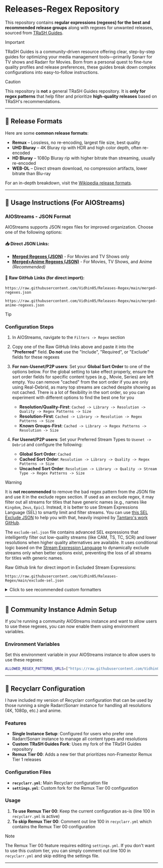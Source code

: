 # Releases-Regex Repository

This repository contains **regular expressions (regexes) for the best and recommended release groups** along with regexes for unwanted releases, sourced from [TRaSH Guides](https://trash-guides.info).

> [!IMPORTANT]
> TRaSH Guides is a community-driven resource offering clear, step-by-step guides for optimizing your media management tools—primarily Sonarr for TV shows and Radarr for Movies. Born from a personal quest to fine-tune quality profiles and release preferences, these guides break down complex configurations into easy-to-follow instructions.

> [!CAUTION]
> This repository is **not** a general TRaSH Guides repository. It is **only for regex patterns** that help filter and prioritize **high-quality releases** based on TRaSH's recommendations.

---

## 📖 Release Formats

Here are some **common release formats**:

- **Remux** – Lossless, no re-encoding, largest file size, best quality
- **UHD Bluray** – 4K Bluray rip with HDR and high color depth, often re-encoded
- **HD Bluray** – 1080p Bluray rip with higher bitrate than streaming, usually re-encoded
- **WEB-DL** – Direct stream download, no compression artifacts, lower bitrate than Blu-ray

For an in-depth breakdown, visit the [Wikipedia release formats](https://en.wikipedia.org/wiki/Pirated_movie_release_types#Release_formats).

---

## 🚀 Usage Instructions (For AIOStreams)

### AIOStreams - JSON Format

AIOStreams supports JSON regex files for improved organization. Choose one of the following options:

#### **📥 Direct JSON Links:**
- **[Merged Regexes (JSON)](merged-regexes.json)** - For Movies and TV Shows only
- **[Merged+Anime Regexes (JSON)](merged-anime-regexes.json)** - For Movies, TV Shows, and Anime *(Recommended)*

#### **🔗 Raw GitHub Links (for direct import):**
```
https://raw.githubusercontent.com/Vidhin05/Releases-Regex/main/merged-regexes.json
```
```
https://raw.githubusercontent.com/Vidhin05/Releases-Regex/main/merged-anime-regexes.json
```

> [!TIP]
> ### Configuration Steps
> 
> 1. In AIOStreams, navigate to the `Filters -> Regex` section
> 2. Copy one of the Raw GitHub links above and paste it into the **"Preferred"** field. **Do not** use the "Include", "Required", or "Exclude" fields for these regexes
> 3. **For non-Usenet/P2P users**: Set your **Global Sort Order** to one of the options below. For the global setting to take effect properly, ensure the sort order fields for specific content types (e.g., Movie, Series) are left empty. You can remove "cached" from the sort order if you are only using Real-Debrid, as many top streams are cached despite showing as not cached. There is a lot of flexibility in the sort order, so you can experiment with different options to find the best one for you
>    - **Resolution/Quality-First**: `Cached -> Library -> Resolution -> Quality -> Regex Patterns -> Size`
>    - **Resolution-First**: `Cached -> Library -> Resolution -> Regex Patterns -> Size`
>    - **Known Groups-First**: `Cached -> Library -> Regex Patterns -> Resolution -> Size`
> 
> 4. **For Usenet/P2P users**: Set your Preferred Stream Types to `Usenet -> Debrid` and configure the following:
>    - **Global Sort Order**: `Cached`
>    - **Cached Sort Order**: `Resolution -> Library -> Quality -> Regex Patterns -> Size`
>    - **Uncached Sort Order**: `Resolution -> Library -> Quality -> Stream Type -> Regex Patterns -> Size`

> [!WARNING]
> It is **not recommended** to remove the bad regex pattern from the JSON file and use it in the exclude regex section. If used as an exclude regex, it may filter out all streams for titles that have generic names (e.g., names like `Kingdom`, `Zeus`, `Epic`).
> Instead, it is better to use Stream Expressions Language (SEL) to smartly limit and filter streams. You can use [this SEL Exclude JSON](exclude-sel.json) to help you with that, heavily inspired by [Tamtaro's work](https://discord.com/channels/1225024298490662974/1410118448306192425) [GitHub](https://github.com/Tam-Taro/SEL-Filtering-and-Sorting).
> 
> The `exclude-sel.json` file contains advanced SEL expressions that intelligently filter out low-quality streams (like CAM, TS, TC, SCR) and lower resolutions when higher quality alternatives are available. It uses conditional logic based on the [Stream Expression Language](https://github.com/Viren070/AIOStreams/wiki/Stream-Expression-Language) to dynamically exclude streams only when better options exist, preventing the loss of all streams for titles with generic names.
> 
> Raw Github link for direct import in Excluded Stream Expressions:
> ```
> https://raw.githubusercontent.com/Vidhin05/Releases-Regex/main/exclude-sel.json
> ```

<details>
<summary>Click to see recommended custom formatters</summary>

> For pre-built custom formats, you can select the **"Light Google Drive"** format directly from the formatter section on the configuration page.
>
> Here's an additional recommended custom format for TV screens:
> <details>
> <summary>TV-Usage Optimized Advanced Format</summary>
> 
> **Name:**
> ```
> {stream.type::=p2p["[P2P] "||""]}{service.cached::isfalse["⏳"||""]}{stream.library::istrue["💾 "||""]}{stream.type::=Usenet["📰 "||""]}{stream.type::=http["💻 "||""]}{stream.proxied::istrue["🕵️‍♂️ "||""]}{service.shortName::exists["{service.shortName} "||""]}{addon.name} {stream.resolution::=2160p["4K"||""]}{stream.resolution::=1440p["QHD"||""]}{stream.resolution::=1080p["FHD"||""]}{stream.resolution::=720p["HD"||""]}{stream.resolution::=480p["SD"||""]}
> {stream.visualTags::exists["📺 {stream.visualTags::join(' | ')} "||""]}
> {stream.regexMatched::exists["🏷️{stream.regexMatched}"||""]}
> ```
> 
> **Description:**
> ```
> {stream.quality::exists["🎥 {stream.quality} "||""]}{stream.encode::exists["🎞️ {stream.encode} "||""]}{stream.languages::exists["🌎 {stream.languageEmojis::join(' | ')}"||""]}
> {stream.size::>0["📦 {stream.size::bytes} "||""]}{stream.audioTags::exists["🎧 {stream.audioTags::join(' | ')} "||""]}
> {stream.filename::exists["📄 {stream.filename}"||""]}
> ```
> </details>
</details>

---

## 🔧 Community Instance Admin Setup

If you're running a community AIOStreams instance and want to allow users to use these regexes, you can now enable them using environment variables.

### Environment Variables

Set this environment variable in your AIOStreams instance to allow users to use these regexes:

```bash
ALLOWED_REGEX_PATTERNS_URLS=["https://raw.githubusercontent.com/Vidhin05/Releases-Regex/main/merged-anime-regexes.json", "https://raw.githubusercontent.com/Vidhin05/Releases-Regex/main/merged-regexes.json"]
```

---

## 🔄 Recyclarr Configuration

I have included my version of Recyclarr configuration that can be used by those running a single Radarr/Sonarr instance for handling all resolutions (4K, 1080p, etc.) and anime.

### Features

- **Single Instance Setup**: Configured for users who prefer one Radarr/Sonarr instance to manage all content types and resolutions
- **Custom TRaSH Guides Fork**: Uses my fork of the TRaSH Guides repository
- **Remux Tier 00**: Adds a new tier that prioritizes non-Framestor Remux Tier 1 releases

### Configuration Files

- **`recyclarr.yml`**: Main Recyclarr configuration file
- **`settings.yml`**: Custom fork for the Remux Tier 00 configuration

### Usage

1. **To use Remux Tier 00**: Keep the current configuration as-is (line 100 in `recyclarr.yml` is active)
2. **To skip Remux Tier 00**: Comment out line 100 in `recyclarr.yml` which contains the Remux Tier 00 configuration

> [!NOTE]
> The Remux Tier 00 feature requires editing `settings.yml`. If you don't want to use this custom tier, you can simply comment out line 100 in `recyclarr.yml` and skip editing the settings file.

---